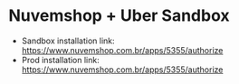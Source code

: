 # Nuvemshop + Uber Sandbox


 - Sandbox installation link: https://www.nuvemshop.com.br/apps/5355/authorize
 - Prod installation link: https://www.nuvemshop.com.br/apps/5355/authorize
